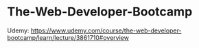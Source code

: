 # The-Web-Developer-Bootcamp
Udemy: https://www.udemy.com/course/the-web-developer-bootcamp/learn/lecture/3861710#overview
